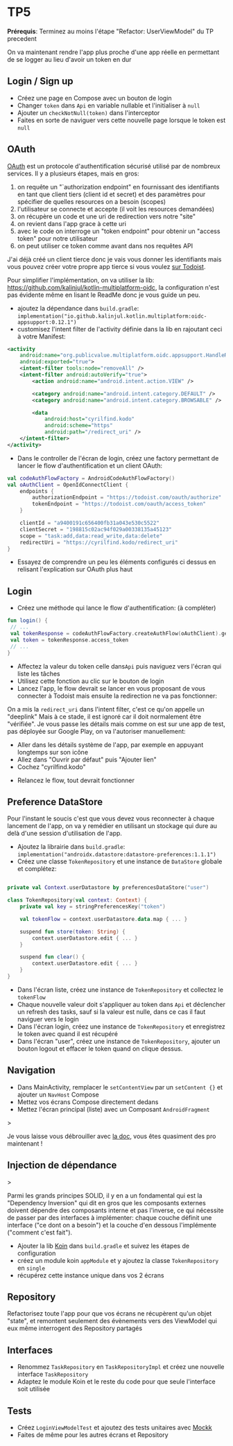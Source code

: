 # TP5

**Prérequis**: Terminez au moins l'étape "Refactor: UserViewModel" du TP precedent

On va maintenant rendre l'app plus proche d'une app réelle en permettant de se logger au lieu d'avoir un token en dur

## Login / Sign up

- Créez une page en Compose avec un bouton de login
- Changer `token` dans `Api` en variable nullable et l'initialiser à `null`
- Ajouter un `checkNotNull(token)` dans l'interceptor
- Faites en sorte de naviguer vers cette nouvelle page lorsque le token est `null`

## OAuth

<aside class="positive">

[OAuth](https://en.wikipedia.org/wiki/OAuth) est un protocole d'authentification sécurisé utilisé par de nombreux services.
Il y a plusieurs étapes, mais en gros:

1. on requête un "`authorization endpoint" en fournissant des identifiants en tant que client tiers (client id et secret) et des paramètres pour spécifier de quelles resources on a besoin (scopes)
2. l'utilisateur se connecte et accepte (il voit les resources demandées)
3. on récupère un code et une uri de redirection vers notre "site"
4. on revient dans l'app grace à cette uri
5. avec le code on interroge un "token endpoint" pour obtenir un "access token" pour notre utilisateur
6. on peut utiliser ce token comme avant dans nos requêtes API

J'ai déjà créé un client tierce donc je vais vous donner les identifiants mais vous pouvez créer votre propre app tierce si vous voulez [sur Todoist](https://developer.todoist.com/appconsole.html).

Pour simplifier l'implémentation, on va utiliser la lib: <https://github.com/kalinjul/kotlin-multiplatform-oidc>, la configuration n'est pas évidente même en lisant le ReadMe donc je vous guide un peu.

</aside>

- ajoutez la dépendance dans `build.gradle`: `implementation("io.github.kalinjul.kotlin.multiplatform:oidc-appsupport:0.12.1")`
- customisez l'intent filter de l'activity définie dans la lib en rajoutant ceci à votre Manifest:

```xml
<activity
    android:name="org.publicvalue.multiplatform.oidc.appsupport.HandleRedirectActivity"
    android:exported="true">
    <intent-filter tools:node="removeAll" />
    <intent-filter android:autoVerify="true">
        <action android:name="android.intent.action.VIEW" />

        <category android:name="android.intent.category.DEFAULT" />
        <category android:name="android.intent.category.BROWSABLE" />

        <data
            android:host="cyrilfind.kodo"
            android:scheme="https"
            android:path="/redirect_uri" />
    </intent-filter>
</activity>
```

- Dans le controller de l'écran de login, créez une factory permettant de lancer le flow d'authentification et un client OAuth:

```kotlin
val codeAuthFlowFactory = AndroidCodeAuthFlowFactory()
val oAuthClient = OpenIdConnectClient {
    endpoints {
        authorizationEndpoint = "https://todoist.com/oauth/authorize"
        tokenEndpoint = "https://todoist.com/oauth/access_token"
    }

    clientId = "a9400191c656400fb31a043e530c5522"
    clientSecret = "198815c02ac94f029a00338135a45123"
    scope = "task:add,data:read_write,data:delete"
    redirectUri = "https://cyrilfind.kodo/redirect_uri"
}
```

- Essayez de comprendre un peu les éléments configurés ci dessus en relisant l'explication sur OAuth plus haut

## Login

- Créez une méthode qui lance le flow d'authentification: (à compléter)

```kotlin
fun login() {
 // ...
 val tokenResponse = codeAuthFlowFactory.createAuthFlow(oAuthClient).getAccessToken()
 val token = tokenResponse.access_token
 // ...
}
```

- Affectez la valeur du token celle dans`Api` puis naviguez vers l'écran qui liste les tâches
- Utilisez cette fonction au clic sur le bouton de login
- Lancez l'app, le flow devrait se lancer en vous proposant de vous connecter à Todoist mais ensuite la redirection ne va pas fonctionner:

<aside class="negative">

On a mis la `redirect_uri` dans l'intent filter, c'est ce qu'on appelle un "deeplink"
Mais à ce stade, il est ignoré car il doit normalement être "vérifiée".
Je vous passe les détails mais comme on est sur une app de test, pas déployée sur Google Play, on va l'autoriser manuellement:

- Aller dans les détails système de l'app, par exemple en appuyant longtemps sur son icône
- Allez dans "Ouvrir par défaut" puis "Ajouter lien"
- Cochez "cyrilfind.kodo"

</aside>

- Relancez le flow, tout devrait fonctionner

## Preference DataStore

Pour l'instant le soucis c'est que vous devez vous reconnecter à chaque lancement de l'app, on va y remédier en utilisant un stockage qui dure au delà d'une session d'utilisation de l'app.

- Ajoutez la librairie dans `build.gradle`: `implementation("androidx.datastore:datastore-preferences:1.1.1")`
- Créez une classe `TokenRepository` et une instance de `DataStore` globale et complétez:

```kotlin

private val Context.userDatastore by preferencesDataStore("user")

class TokenRepository(val context: Context) {
    private val key = stringPreferencesKey("token")

    val tokenFlow = context.userDatastore.data.map { ... }

    suspend fun store(token: String) {
        context.userDatastore.edit { ... }
    }

    suspend fun clear() {
        context.userDatastore.edit { ... }
    }
}
```

- Dans l'écran liste, créez une instance de `TokenRepository` et collectez le `tokenFlow`
- Chaque nouvelle valeur doit s'appliquer au token dans `Api` et déclencher un refresh des tasks, sauf si la valeur est nulle, dans ce cas il faut naviguer vers le login
- Dans l'écran login, créez une instance de `TokenRepository` et enregistrez le token avec quand il est récupéré
- Dans l'écran "user", créez une instance de `TokenRepository`, ajouter un bouton logout et effacer le token quand on clique dessus.

## Navigation

- Dans MainActivity, remplacer le `setContentView` par un `setContent {}` et ajouter un `NavHost` Compose
- Mettez vos écrans Compose directement dedans
- Mettez l'écran principal (liste) avec un Composant `AndroidFragment`

<aside class="positive">>

  Je vous laisse vous débrouiller avec [la doc](https://developer.android.com/guide/navigation/design#compose), vous êtes quasiment des pro maintenant !

</aside>

## Injection de dépendance

<aside class="positive">>

Parmi les grands principes SOLID, il y en a un fondamental qui est la "Dependency Inversion" qui dit en gros que les composants externes doivent dépendre des composants interne et pas l'inverse, ce qui nécessite de passer par des interfaces à implémenter: chaque couche définit une interface ("ce dont on a besoin") et la couche d'en dessous l'implémente ("comment c'est fait").

<!-- ![dependency](../assets/dependency.png) -->

</aside>

- Ajouter la lib [Koin](https://insert-koin.io/docs/setup/koin#android) dans `build.gradle` et suivez les étapes de configuration
- créez un module koin `appModule` et y ajoutez la classe `TokenRepository` en `single`
- récupérez cette instance unique dans vos 2 écrans

## Repository

Refactorisez toute l'app pour que vos écrans ne récupèrent qu'un objet "state", et remontent seulement des évènements vers des ViewModel qui eux même interrogent des Repository partagés

<!-- ![google arch](../assets/google_arch.png) -->

## Interfaces

- Renommez `TaskRepository` en `TaskRepositoryImpl` et créez une nouvelle interface `TaskRepository`
- Adaptez le module Koin et le reste du code pour que seule l'interface soit utilisée

## Tests

- Créez `LoginViewModelTest` et ajoutez des tests unitaires avec [Mockk](https://mockk.io/)
- Faites de même pour les autres écrans et Repository
